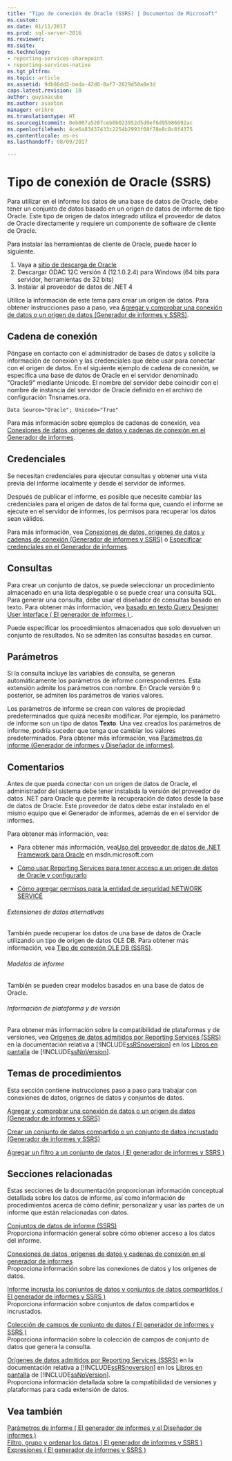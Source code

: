 ```yaml
---
title: "Tipo de conexión de Oracle (SSRS) | Documentos de Microsoft"
ms.custom: 
ms.date: 01/11/2017
ms.prod: sql-server-2016
ms.reviewer: 
ms.suite: 
ms.technology:
- reporting-services-sharepoint
- reporting-services-native
ms.tgt_pltfrm: 
ms.topic: article
ms.assetid: 9db86dd2-beda-42d8-8af7-2629d58a8e3d
caps.latest.revision: 10
author: guyinacube
ms.author: asaxton
manager: erikre
ms.translationtype: HT
ms.sourcegitcommit: 0eb007a5207ceb0b023952d5d9ef6d95986092ac
ms.openlocfilehash: 4ce6a83437433c2254b2993f68f78e8c8c8f4375
ms.contentlocale: es-es
ms.lasthandoff: 08/09/2017

---
```

# <a name="oracle-connection-type-ssrs"></a>Tipo de conexión de Oracle (SSRS)
Para utilizar en el informe los datos de una base de datos de Oracle, debe tener un conjunto de datos basado en un origen de datos de informe de tipo Oracle. Este tipo de origen de datos integrado utiliza el proveedor de datos de Oracle directamente y requiere un componente de software de cliente de Oracle.

Para instalar las herramientas de cliente de Oracle, puede hacer lo siguiente.
 
1.  Vaya a [sitio de descarga de Oracle](http://www.oracle.com/us/products/tools/index-090165.html)
2.  Descargar ODAC 12C versión 4 (12.1.0.2.4) para Windows (64 bits para servidor, herramientas de 32 bits)
3.  Instalar al proveedor de datos de .NET 4
  
 Utilice la información de este tema para crear un origen de datos. Para obtener instrucciones paso a paso, vea [Agregar y comprobar una conexión de datos o un origen de datos &#40;Generador de informes y SSRS&#41;](../../reporting-services/report-data/add-and-verify-a-data-connection-report-builder-and-ssrs.md).  
  
##  <a name="Connection"></a> Cadena de conexión  
 Póngase en contacto con el administrador de bases de datos y solicite la información de conexión y las credenciales que debe usar para conectar con el origen de datos. En el siguiente ejemplo de cadena de conexión, se especifica una base de datos de Oracle en el servidor denominado "Oracle9" mediante Unicode. El nombre del servidor debe coincidir con el nombre de instancia del servidor de Oracle definido en el archivo de configuración Tnsnames.ora.  
  
```  
Data Source="Oracle"; Unicode="True"  
```  
  
 Para más información sobre ejemplos de cadenas de conexión, vea [Conexiones de datos, orígenes de datos y cadenas de conexión en el Generador de informes](http://msdn.microsoft.com/library/7e103637-4371-43d7-821c-d269c2cc1b34).  
  
##  <a name="Credentials"></a> Credenciales  
 Se necesitan credenciales para ejecutar consultas y obtener una vista previa del informe localmente y desde el servidor de informes.  
  
 Después de publicar el informe, es posible que necesite cambiar las credenciales para el origen de datos de tal forma que, cuando el informe se ejecute en el servidor de informes, los permisos para recuperar los datos sean válidos.  
  
 Para más información, vea [Conexiones de datos, orígenes de datos y cadenas de conexión &#40;Generador de informes y SSRS&#41;](../../reporting-services/report-data/data-connections-data-sources-and-connection-strings-report-builder-and-ssrs.md) o [Especificar credenciales en el Generador de informes](http://msdn.microsoft.com/library/7412ce68-aece-41c0-8c37-76a0e54b6b53).  
  
  
##  <a name="Query"></a> Consultas  
 Para crear un conjunto de datos, se puede seleccionar un procedimiento almacenado en una lista desplegable o se puede crear una consulta SQL. Para generar una consulta, debe usar el diseñador de consultas basado en texto. Para obtener más información, vea [basado en texto Query Designer User Interface &#40; El generador de informes &#41; ](../../reporting-services/report-data/text-based-query-designer-user-interface-report-builder.md).  
  
 Puede especificar los procedimientos almacenados que solo devuelven un conjunto de resultados. No se admiten las consultas basadas en cursor.  
  
##  <a name="Parameters"></a> Parámetros  
 Si la consulta incluye las variables de consulta, se generan automáticamente los parámetros de informe correspondientes. Esta extensión admite los parámetros con nombre. En Oracle versión 9 o posterior, se admiten los parámetros de varios valores.  
  
 Los parámetros de informe se crean con valores de propiedad predeterminados que quizá necesite modificar. Por ejemplo, los parámetro de informe son un tipo de datos **Texto**. Una vez creados los parámetros de informe, podría suceder que tenga que cambiar los valores predeterminados. Para obtener más información, vea [Parámetros de informe &#40;Generador de informes y Diseñador de informes&#41;](../../reporting-services/report-design/report-parameters-report-builder-and-report-designer.md).  
  
  
##  <a name="Remarks"></a> Comentarios  
 Antes de que pueda conectar con un origen de datos de Oracle, el administrador del sistema debe tener instalada la versión del proveedor de datos .NET para Oracle que permite la recuperación de datos desde la base de datos de Oracle. Este proveedor de datos debe estar instalado en el mismo equipo que el Generador de informes, además de en el servidor de informes.  
  
 Para obtener más información, vea:  
  
-   Para obtener más información, vea[Uso del proveedor de datos de .NET Framework para Oracle](http://go.microsoft.com/fwlink/?LinkId=112314) en msdn.microsoft.com  
  
-   [Cómo usar Reporting Services para tener acceso a un origen de datos de Oracle y configurarlo](http://support.microsoft.com/kb/834305)  
  
-   [Cómo agregar permisos para la entidad de seguridad NETWORK SERVICE](http://support.microsoft.com/kb/870668)  
  
###### <a name="alternate-data-extensions"></a>Extensiones de datos alternativas  
 También puede recuperar los datos de una base de datos de Oracle utilizando un tipo de origen de datos OLE DB. Para obtener más información, vea [Tipo de conexión OLE DB &#40;SSRS&#41;](../../reporting-services/report-data/ole-db-connection-type-ssrs.md).  
  
###### <a name="report-models"></a>Modelos de informe  
 También se pueden crear modelos basados en una base de datos de Oracle.  
  
###### <a name="platform-and-version-information"></a>Información de plataforma y de versión  
 Para obtener más información sobre la compatibilidad de plataformas y de versiones, vea [Orígenes de datos admitidos por Reporting Services &#40;SSRS&#41;](../../reporting-services/report-data/data-sources-supported-by-reporting-services-ssrs.md) en la documentación relativa a [!INCLUDE[ssRSnoversion](../../includes/ssrsnoversion-md.md)] en los [Libros en pantalla](http://go.microsoft.com/fwlink/?linkid=121312) de [!INCLUDE[ssNoVersion](../../includes/ssnoversion-md.md)].  
  
  
##  <a name="HowTo"></a> Temas de procedimientos  
 Esta sección contiene instrucciones paso a paso para trabajar con conexiones de datos, orígenes de datos y conjuntos de datos.  
  
 [Agregar y comprobar una conexión de datos o un origen de datos &#40;Generador de informes y SSRS&#41;](../../reporting-services/report-data/add-and-verify-a-data-connection-report-builder-and-ssrs.md)  
  
 [Crear un conjunto de datos compartido o un conjunto de datos incrustado &#40;Generador de informes y SSRS&#41;](../../reporting-services/report-data/create-a-shared-dataset-or-embedded-dataset-report-builder-and-ssrs.md)  
  
 [Agregar un filtro a un conjunto de datos &#40; El generador de informes y SSRS &#41;](../../reporting-services/report-data/add-a-filter-to-a-dataset-report-builder-and-ssrs.md)  
  
  
##  <a name="Related"></a> Secciones relacionadas  
 Estas secciones de la documentación proporcionan información conceptual detallada sobre los datos de informe, así como información de procedimientos acerca de cómo definir, personalizar y usar las partes de un informe que están relacionadas con datos.  
  
 [Conjuntos de datos de informe &#40;SSRS&#41;](../../reporting-services/report-data/report-datasets-ssrs.md)  
 Proporciona información general sobre cómo obtener acceso a los datos del informe.  
  
 [Conexiones de datos, orígenes de datos y cadenas de conexión en el generador de informes](http://msdn.microsoft.com/library/7e103637-4371-43d7-821c-d269c2cc1b34)  
 Proporciona información sobre las conexiones de datos y los orígenes de datos.  
  
 [Informe incrusta los conjuntos de datos y conjuntos de datos compartidos &#40; El generador de informes y SSRS &#41;](../../reporting-services/report-data/report-embedded-datasets-and-shared-datasets-report-builder-and-ssrs.md)  
 Proporciona información sobre conjuntos de datos compartidos e incrustados.  
  
 [Colección de campos de conjunto de datos &#40; El generador de informes y SSRS &#41;](../../reporting-services/report-data/dataset-fields-collection-report-builder-and-ssrs.md)  
 Proporciona información sobre la colección de campos de conjunto de datos que genera la consulta.  
  
 [Orígenes de datos admitidos por Reporting Services &#40;SSRS&#41;](../../reporting-services/report-data/data-sources-supported-by-reporting-services-ssrs.md) en la documentación relativa a [!INCLUDE[ssRSnoversion](../../includes/ssrsnoversion-md.md)] en los [Libros en pantalla](http://go.microsoft.com/fwlink/?linkid=121312) de [!INCLUDE[ssNoVersion](../../includes/ssnoversion-md.md)].  
 Proporciona información detallada sobre la compatibilidad de versiones y plataformas para cada extensión de datos.  
  
  
## <a name="see-also"></a>Vea también  
 [Parámetros de informe &#40; El generador de informes y el Diseñador de informes &#41;](../../reporting-services/report-design/report-parameters-report-builder-and-report-designer.md)   
 [Filtro, grupo y ordenar los datos &#40; El generador de informes y SSRS &#41;](../../reporting-services/report-design/filter-group-and-sort-data-report-builder-and-ssrs.md)   
 [Expresiones &#40; El generador de informes y SSRS &#41;](../../reporting-services/report-design/expressions-report-builder-and-ssrs.md)  
  
  

